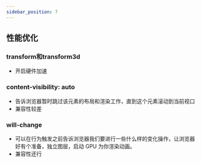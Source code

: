```yaml
---
sidebar_position: 7
---
```

## 性能优化

### transform和transform3d

- 开启硬件加速

### content-visibility: auto

- 告诉浏览器暂时跳过该元素的布局和渲染工作，直到这个元素滚动到当前视口
- 兼容性较差

### will-change

- 可以在行为触发之前告诉浏览器我们要进行一些什么样的变化操作，让浏览器好有个准备，独立图层，启动 GPU 为你渲染动画。
- 兼容性还行
